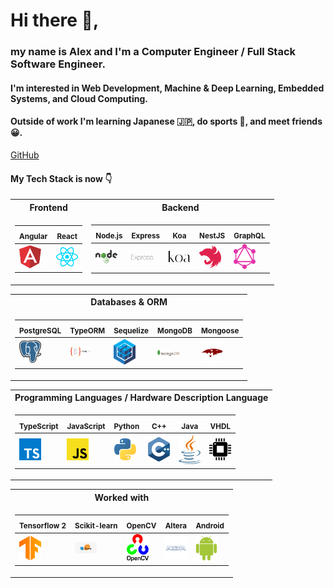 # Hi there 👋,

### my name is Alex and I'm a Computer Engineer / Full Stack Software Engineer.
#### I'm interested in Web Development, Machine & Deep Learning, Embedded Systems, and Cloud Computing.

#### Outside of work I'm learning Japanese 🇯🇵, do sports 🏃, and meet friends 😀.
[GitHub](http://github.com)

#### My Tech Stack is now 👇

<table>
<tr><th>Frontend </th><th>Backend</th></tr>
<tr><td>

|<sub>  Angular </sub> | <sub>  React </sub> |
|--|--
[<img src="https://github.com/nik-neg/nik-neg/blob//main/images/angular-icon.svg" alt="drawing" width="35"/>](https://angular.io/) |  <img src="https://github.com/nik-neg/nik-neg/blob//main/images/react.svg" alt="drawing" width="35"/>

</td><td>

<sub> Node.js  </sub>  | <sub> Express  </sub> | <sub> Koa </sub> | <sub> NestJS </sub>   | <sub>   GraphQL </sub> 
|--|--|--|--|--
<img src="https://github.com/nik-neg/nik-neg/blob//main/images/nodejs.svg" alt="drawing" width="35"/> |  <img src="https://github.com/nik-neg/nik-neg/blob//main/images/express.svg" alt="drawing" width="35"/> | <img src="https://github.com/nik-neg/nik-neg/blob//main/images/koa.svg" alt="drawing" width="35"/> | <img src="https://github.com/nik-neg/nik-neg/blob//main/images/nestjs.svg" alt="drawing" width="35"/> | <img src="https://github.com/nik-neg/nik-neg/blob//main/images/graphql.svg" alt="drawing" width="35"/> 
</td></tr> </table> 

<table>
 
<tr><th>Databases & ORM </th></tr>
<tr><td>
 
<sub> PostgreSQL </sub> | <sub> TypeORM </sub>  | <sub>  Sequelize </sub> | <sub> MongoDB </sub> | <sub> Mongoose </sub> 
|--|--|--|--|--
 <img src="https://github.com/nik-neg/nik-neg/blob//main/images/postgresql.svg" alt="drawing" width="35"/> | <img src="https://github.com/nik-neg/nik-neg/blob//main/images/type_orm.png" alt="drawing" width="35"/> | <img src="https://github.com/nik-neg/nik-neg/blob//main/images/sequelize.svg" alt="drawing" width="35"/>  |  <img src="https://github.com/nik-neg/nik-neg/blob//main/images/mongodb.svg" alt="drawing" width="35"/> | <img src="https://github.com/nik-neg/nik-neg/blob//main/images/mongoose.png" alt="drawing" width="35"/>
</td></tr> </table> 
 
 <table>
<tr><th>Programming Languages / Hardware Description Language</th></tr>
<tr><td>

<sub> TypeScript   </sub>      | <sub> JavaScript </sub>      | <sub> Python </sub>      | <sub> C++ </sub>       | <sub> Java </sub> | <sub> VHDL </sub>
|--|--|--|--|--|--
<img src="https://github.com/nik-neg/nik-neg/blob//main/images/typescript-icon.svg" alt="drawing" width="35"/> |  <img src="https://github.com/nik-neg/nik-neg/blob//main/images/javascript.svg" alt="drawing" width="35"/> | <img src="https://github.com/nik-neg/nik-neg/blob//main/images/python.svg" alt="drawing" width="35"/> | <img src="https://github.com/nik-neg/nik-neg/blob//main/images/c-plusplus.svg" alt="drawing" width="35"/> | <img src="https://github.com/nik-neg/nik-neg/blob//main/images/java.svg" alt="drawing" width="35"/> | <img src="https://github.com/nik-neg/nik-neg/blob//main/images/vhdl.png" alt="drawing" width="35"/> 
</td></tr> </table> 
 
<table>
<tr><th>Worked with </th></tr>
<tr><td>

 <sub> Tensorflow 2 </sub> |  <sub> Scikit-learn </sub> | <sub> OpenCV </sub> | <sub> Altera </sub> | <sub> Android </sub> 
|--|--|--|--|--
<img src="https://github.com/nik-neg/nik-neg/blob//main/images/tensorflow.svg" alt="drawing" width="35"/> | <img src="https://github.com/nik-neg/nik-neg/blob//main/images/scikit.jpg" alt="drawing" width="35"/> | <img src="https://github.com/nik-neg/nik-neg/blob//main/images/opencv.svg" alt="drawing" width="35"/> |  <img src="https://github.com/nik-neg/nik-neg/blob//main/images/altera.svg" alt="drawing" width="35"/> | <img src="https://github.com/nik-neg/nik-neg/blob//main/images/android-icon.svg" alt="drawing" width="35"/> 
</td></tr> </table> 

 </table> 
